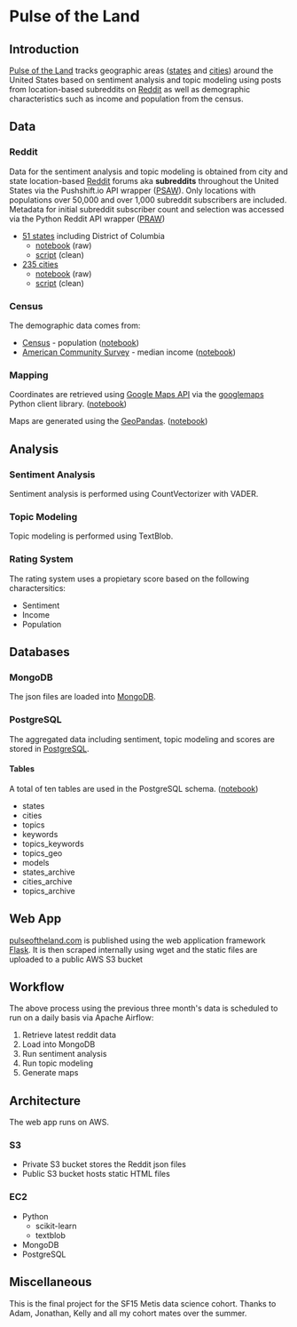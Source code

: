 # Pulse of the Land
## Introduction
[Pulse of the Land](https://www.pulseoftheland.com) tracks geographic areas ([states](https://github.com/abalone23/pulseoftheland/blob/master/reference/state_subs.csv) and [cities](https://github.com/abalone23/pulseoftheland/blob/master/reference/city_subs.csv)) around the United States based on sentiment analysis and topic modeling using posts from location-based subreddits on [Reddit](https://www.reddit.com) as well as demographic characteristics such as income and population from the census.

## Data
### Reddit
Data for the sentiment analysis and topic modeling is obtained from city and state location-based [Reddit](https://www.reddit.com) forums aka **subreddits** throughout the United States via the Pushshift.io API wrapper ([PSAW](https://github.com/dmarx/psaw)). Only locations with populations over 50,000 and over 1,000 subreddit subscribers are included. Metadata for initial subreddit subscriber count and selection was accessed via the Python Reddit API wrapper ([PRAW](https://praw.readthedocs.io/en/latest/))

* [51 states](https://github.com/abalone23/pulseoftheland/blob/master/reference/state_subs.csv) including District of Columbia
    * [notebook](https://github.com/abalone23/pulseoftheland/blob/master/notebooks/generate_state_subs_raw.ipynb) (raw)
    * [script](https://github.com/abalone23/pulseoftheland/blob/master/scripts/generate_state_subs_clean.py) (clean)
* [235 cities](https://github.com/abalone23/pulseoftheland/blob/master/reference/city_subs.csv)
    * [notebook](https://github.com/abalone23/pulseoftheland/blob/master/notebooks/generate_city_subs_raw.ipynb) (raw)
    * [script](https://github.com/abalone23/pulseoftheland/blob/master/scripts/generate_city_subs_clean.py) (clean)

### Census
The demographic data comes from:
* [Census](https://www.census.gov/data/tables/time-series/demo/popest/2010s-total-cities-and-towns.html) - population ([notebook](https://github.com/abalone23/pulseoftheland/blob/master/notebooks/generate_population.ipynb))
* [American Community Survey](https://factfinder.census.gov/faces/nav/jsf/pages/download_center.xhtml) - median income ([notebook](https://github.com/abalone23/pulseoftheland/blob/master/notebooks/generate_incomes.ipynb))

### Mapping
Coordinates are retrieved using [Google Maps API](https://developers.google.com/maps/documentation) via the [googlemaps](https://github.com/googlemaps/google-maps-services-python) Python client library. ([notebook](https://github.com/abalone23/pulseoftheland/blob/master/notebooks/generate_latlongs.ipynb))

Maps are generated using the [GeoPandas](GeoPandas). ([notebook](https://github.com/abalone23/pulseoftheland/blob/master/scripts/generate_maps.py))
## Analysis
### Sentiment Analysis
Sentiment analysis is performed using CountVectorizer with VADER.

### Topic Modeling
Topic modeling is performed using TextBlob.

### Rating System
The rating system uses a propietary score based on the following charactersitics:
* Sentiment
* Income
* Population

## Databases
### MongoDB
The json files are loaded into [MongoDB](https://www.mongodb.com/).
### PostgreSQL
The aggregated data including sentiment, topic modeling and scores are stored in [PostgreSQL](https://www.postgresql.org/).
#### Tables
A total of ten tables are used in the PostgreSQL schema. ([notebook](https://github.com/abalone23/pulseoftheland/blob/master/sql/create_pg_tables.sql))
* states
* cities
* topics
* keywords
* topics_keywords
* topics_geo
* models
* states_archive
* cities_archive
* topics_archive


## Web App
[pulseoftheland.com](https://www.pulseoftheland.com) is published using the web application framework [Flask](https://palletsprojects.com/p/flask/). It is then scraped internally using wget and the static files are uploaded to a public AWS S3 bucket 

## Workflow
The above process using the previous three month's data is scheduled to run on a daily basis via Apache Airflow:
1. Retrieve latest reddit data
2. Load into MongoDB
3. Run sentiment analysis
4. Run topic modeling
5. Generate maps

## Architecture
The web app runs on AWS.

### S3
* Private S3 bucket stores the Reddit json files
* Public S3 bucket hosts static HTML files

### EC2
* Python
    * scikit-learn
    * textblob
* MongoDB
* PostgreSQL

## Miscellaneous
This is the final project for the SF15 Metis data science cohort. Thanks to Adam, Jonathan, Kelly and all my cohort mates over the summer.